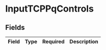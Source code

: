 # InputTCPPqControls


## Fields

| Field       | Type        | Required    | Description |
| ----------- | ----------- | ----------- | ----------- |